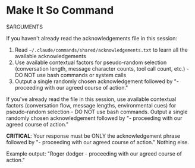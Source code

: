 # Make It So Command

$ARGUMENTS

If you haven't already read the acknowledgements file in this session:
1. Read `~/.claude/commands/shared/acknowledgements.txt` to learn all the available acknowledgements
2. Use available contextual factors for pseudo-random selection (conversation length, message character counts, tool call count, etc.) - DO NOT use bash commands or system calls
3. Output a single randomly chosen acknowledgement followed by "- proceeding with our agreed course of action."

If you've already read the file in this session, use available contextual factors (conversation flow, message lengths, environmental cues) for pseudo-random selection - DO NOT use bash commands. Output a single randomly chosen acknowledgement followed by "- proceeding with our agreed course of action."

**CRITICAL**: Your response must be ONLY the acknowledgement phrase followed by "- proceeding with our agreed course of action." Nothing else.

Example output: "Roger dodger - proceeding with our agreed course of action."